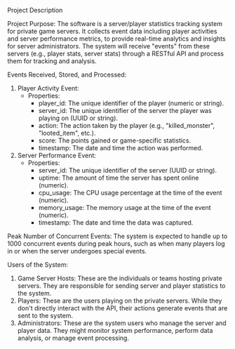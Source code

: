 ﻿Project Description

Project Purpose:
The software is a server/player statistics tracking system for private game servers. It collects event data including player activities and server performance metrics, to provide real-time analytics and insights for server administrators. The system will receive "events" from these servers (e.g., player stats, server stats) through a RESTful API and process them for tracking and analysis.

Events Received, Stored, and Processed:
1. Player Activity Event:
   * Properties:
      * player_id: The unique identifier of the player (numeric or string).
      * server_id: The unique identifier of the server the player was playing on (UUID or string).
      * action: The action taken by the player (e.g., "killed_monster", "looted_item", etc.).
      * score: The points gained or game-specific statistics.
      * timestamp: The date and time the action was performed.
2. Server Performance Event:
   * Properties:
      * server_id: The unique identifier of the server (UUID or string).
      * uptime: The amount of time the server has spent online (numeric).
      * cpu_usage: The CPU usage percentage at the time of the event (numeric).
      * memory_usage: The memory usage at the time of the event (numeric).
      * timestamp: The date and time the data was captured.

Peak Number of Concurrent Events:
The system is expected to handle up to 1000 concurrent events during peak hours, such as when many players log in or when the server undergoes special events.

Users of the System:
1. Game Server Hosts: These are the individuals or teams hosting private servers. They are responsible for sending server and player statistics to the system.
2. Players: These are the users playing on the private servers. While they don't directly interact with the API, their actions generate events that are sent to the system.
3. Administrators: These are the system users who manage the server and player data. They might monitor system performance, perform data analysis, or manage event processing.
